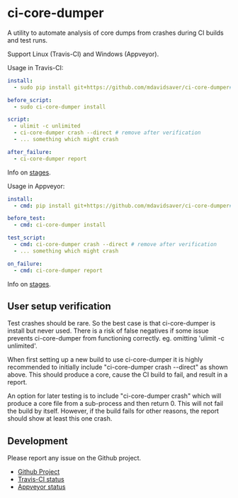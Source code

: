 ci-core-dumper
==============

A utility to automate analysis of core dumps from crashes during CI builds and test runs.

Support Linux (Travis-CI) and Windows (Appveyor).

Usage in Travis-CI:

```yaml
install:
  - sudo pip install git+https://github.com/mdavidsaver/ci-core-dumper#egg=ci-core-dumper

before_script:
  - sudo ci-core-dumper install

script:
  - ulimit -c unlimited
  - ci-core-dumper crash --direct # remove after verification
  - ... something which might crash

after_failure:
  - ci-core-dumper report
```

Info on [stages](https://docs.travis-ci.com/user/job-lifecycle/#the-job-lifecycle).

Usage in Appveyor:

```yaml
install:
  - cmd: pip install git+https://github.com/mdavidsaver/ci-core-dumper#egg=ci-core-dumper

before_test:
  - cmd: ci-core-dumper install

test_script:
  - cmd: ci-core-dumper crash --direct # remove after verification
  - ... something which might crash

on_failure:
  - cmd: ci-core-dumper report
```

Info on [stages](https://www.appveyor.com/docs/build-configuration/#build-pipeline).

User setup verification
-----------------------

Test crashes should be rare.
So the best case is that ci-core-dumper is install but never used.
There is a risk of false negatives if some issue prevents ci-core-dumper from functioning correctly.
eg. omitting 'ulimit -c unlimited'.

When first setting up a new build to use ci-core-dumper it is highly recommended
to initially include "ci-core-dumper crash --direct" as shown above.
This should produce a core, cause the CI build to fail,
and result in a report.

An option for later testing is to include "ci-core-dumper crash"
which will produce a core file from a sub-process and then return 0.
This will not fail the build by itself.
However, if the build fails for other reasons, the report should show
at least this one crash.

Development
-----------

Please report any issue on the Github project.

* [Github Project](https://github.com/mdavidsaver/ci-core-dumper)
* [Travis-CI status](https://travis-ci.org/github/mdavidsaver/ci-core-dumper)
* [Appveyor status](https://ci.appveyor.com/project/mdavidsaver/ci-core-dumper)
